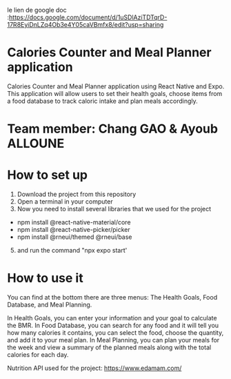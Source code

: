 le lien de google doc :https://docs.google.com/document/d/1uSDlAziTDTqrD-17R8EyiDnLZq4Ob3e4Y05caVBmfx8/edit?usp=sharing
# Calories Counter and Meal Planner application
Calories Counter and Meal Planner application using React Native and Expo. This application will allow users to set their health goals, choose items from a food database to track caloric intake and plan meals accordingly. 

# Team member: Chang GAO & Ayoub ALLOUNE

# How to set up
1. Download the project from this repository
3. Open a terminal in your computer
4. Now you need to install several libraries that we used for the project
  - npm install @react-native-material/core
  - npm install @react-native-picker/picker
  - npm install @rneui/themed @rneui/base
5. and run the command "npx expo start'

# How to use it 
You can find at the bottom there are three menus: The Health Goals, Food Database, and Meal Planning.

In Health Goals, you can enter your information and your goal to calculate the BMR.
In Food Database, you can search for any food and it will tell you how many calories it contains, you can select the food, choose the quantity, and add it to your meal plan.
In Meal Planning, you  can plan your meals for the week and view a summary of the planned meals along with the total calories for each day.



Nutrition API used for the project: https://www.edamam.com/
